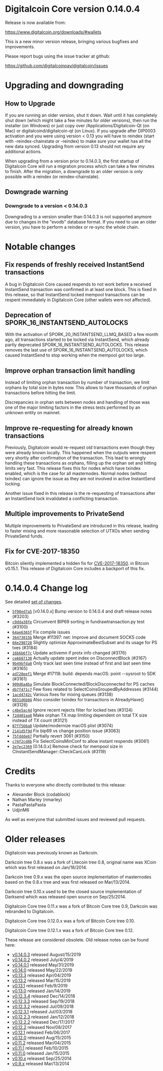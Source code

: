 Digitalcoin Core version 0.14.0.4
==========================

Release is now available from:

  <https://www.digitalcoin.org/downloads/#wallets>

This is a new minor version release, bringing various bugfixes and improvements.

Please report bugs using the issue tracker at github:

  <https://github.com/digitalcoinpay/digitalcoin/issues>


Upgrading and downgrading
=========================

How to Upgrade
--------------

If you are running an older version, shut it down. Wait until it has completely
shut down (which might take a few minutes for older versions), then run the
installer (on Windows) or just copy over /Applications/Digitalcoin-Qt (on Mac) or
digitalcoind/digitalcoin-qt (on Linux). If you upgrade after DIP0003 activation and you were
using version < 0.13 you will have to reindex (start with -reindex-chainstate
or -reindex) to make sure your wallet has all the new data synced. Upgrading from
version 0.13 should not require any additional actions.

When upgrading from a version prior to 0.14.0.3, the
first startup of Digitalcoin Core will run a migration process which can take a few minutes
to finish. After the migration, a downgrade to an older version is only possible with
a reindex (or reindex-chainstate).

Downgrade warning
-----------------

### Downgrade to a version < 0.14.0.3

Downgrading to a version smaller than 0.14.0.3 is not supported anymore due to changes
in the "evodb" database format. If you need to use an older version, you have to perform
a reindex or re-sync the whole chain.

Notable changes
===============

Fix respends of freshly received InstantSend transactions
---------------------------------------------------------

A bug in Digitalcoin Core caused respends to not work before a received InstantSend transaction was confirmed in at least
one block. This is fixed in this release, so that InstantSend locked mempool transactions can be
respent immediately in Digitalcoin Core (other wallets were not affected).

Deprecation of SPORK_16_INSTANTSEND_AUTOLOCKS
---------------------------------------------

With the activation of SPORK_20_INSTANTSEND_LLMQ_BASED a few month ago, all transactions started to be locked via
InstantSend, which already partly deprecated SPORK_16_INSTANTSEND_AUTOLOCKS. This release removes the last use
of SPORK_16_INSTANTSEND_AUTOLOCKS, which caused InstantSend to stop working when the mempool got too large.

Improve orphan transaction limit handling
-----------------------------------------

Instead of limiting orphan transaction by number of transaction, we limit orphans by total size in bytes
now. This allows to have thousands of orphan transactions before hitting the limit.

Discrepancies in orphan sets between nodes and handling of those was one of the major limiting factors in
the stress tests performed by an unknown entity on mainnet.

Improve re-requesting for already known transactions
----------------------------------------------------

Previously, Digitalcoin would re-request old transactions even though they were already known locally. This
happened when the outputs were respent very shortly after confirmation of the transaction. This lead to
wrongly handling these transactions as orphans, filling up the orphan set and hitting limits very fast.
This release fixes this for nodes which have txindex enabled, which is the case for all masternodes. Normal
nodes (without txindex) can ignore the issue as they are not involved in active InstantSend locking.

Another issue fixed in this release is the re-requesting of transactions after an InstantSend lock invalidated
a conflicting transaction.

Multiple improvements to PrivateSend
------------------------------------

Multiple improvements to PrivateSend are introduced in this release, leading to faster mixing and more
reasonable selection of UTXOs when sending PrivateSend funds.

Fix for CVE-2017-18350
----------------------

Bitcoin silently implemented a hidden fix for [CVE-2017-18350](https://lists.linuxfoundation.org/pipermail/bitcoin-dev/2019-November/017453.html).
in Bitcoin v0.15.1. This release of Digitalcoin Core includes a backport of this fix.


0.14.0.4 Change log
===================

See detailed [set of changes](https://github.com/digitalcoinpay/digitalcoin/compare/v0.14.0.3...digitalcoinpay:v0.14.0.4).

- [`5f98ed7a5`](https://github.com/digitalcoinpay/digitalcoin/commit/5f98ed7a5) [v0.14.0.x] Bump version to 0.14.0.4 and draft release notes (#3203)
- [`c0dda38fe`](https://github.com/digitalcoinpay/digitalcoin/commit/c0dda38fe) Circumvent BIP69 sorting in fundrawtransaction.py test (#3100)
- [`64ae6365f`](https://github.com/digitalcoinpay/digitalcoin/commit/64ae6365f) Fix compile issues
- [`36473015b`](https://github.com/digitalcoinpay/digitalcoin/commit/36473015b) Merge #11397: net: Improve and document SOCKS code
- [`66e298728`](https://github.com/digitalcoinpay/digitalcoin/commit/66e298728) Slightly optimize ApproximateBestSubset and its usage for PS txes (#3184)
- [`16b6b6f7c`](https://github.com/digitalcoinpay/digitalcoin/commit/16b6b6f7c) Update activemn if protx info changed (#3176)
- [`ce6687130`](https://github.com/digitalcoinpay/digitalcoin/commit/ce6687130) Actually update spent index on DisconnectBlock (#3167)
- [`9b49bfda8`](https://github.com/digitalcoinpay/digitalcoin/commit/9b49bfda8) Only track last seen time instead of first and last seen time (#3165)
- [`ad720eef1`](https://github.com/digitalcoinpay/digitalcoin/commit/ad720eef1) Merge #17118: build: depends macOS: point --sysroot to SDK (#3161)
- [`909d6a4ba`](https://github.com/digitalcoinpay/digitalcoin/commit/909d6a4ba) Simulate BlockConnected/BlockDisconnected for PS caches
- [`db7f471c7`](https://github.com/digitalcoinpay/digitalcoin/commit/db7f471c7) Few fixes related to SelectCoinsGroupedByAddresses (#3144)
- [`1acd4742c`](https://github.com/digitalcoinpay/digitalcoin/commit/1acd4742c) Various fixes for mixing queues (#3138)
- [`0031d6b04`](https://github.com/digitalcoinpay/digitalcoin/commit/0031d6b04) Also consider txindex for transactions in AlreadyHave() (#3126)
- [`c4be5ac4d`](https://github.com/digitalcoinpay/digitalcoin/commit/c4be5ac4d) Ignore recent rejects filter for locked txes (#3124)
- [`f2d401aa8`](https://github.com/digitalcoinpay/digitalcoin/commit/f2d401aa8) Make orphan TX map limiting dependent on total TX size instead of TX count (#3121)
- [`87ff566a0`](https://github.com/digitalcoinpay/digitalcoin/commit/87ff566a0) Update/modernize macOS plist (#3074)
- [`2141d5f9d`](https://github.com/digitalcoinpay/digitalcoin/commit/2141d5f9d) Fix bip69 vs change position issue (#3063)
- [`75fddde67`](https://github.com/digitalcoinpay/digitalcoin/commit/75fddde67) Partially revert 3061 (#3150)
- [`c74f2cd8b`](https://github.com/digitalcoinpay/digitalcoin/commit/c74f2cd8b) Fix SelectCoinsMinConf to allow instant respends (#3061)
- [`2e7ec2369`](https://github.com/digitalcoinpay/digitalcoin/commit/2e7ec2369) [0.14.0.x] Remove check for mempool size in CInstantSendManager::CheckCanLock (#3119)

Credits
=======

Thanks to everyone who directly contributed to this release:

- Alexander Block (codablock)
- Nathan Marley (nmarley)
- PastaPastaPasta
- UdjinM6

As well as everyone that submitted issues and reviewed pull requests.

Older releases
==============

Digitalcoin was previously known as Darkcoin.

Darkcoin tree 0.8.x was a fork of Litecoin tree 0.8, original name was XCoin
which was first released on Jan/18/2014.

Darkcoin tree 0.9.x was the open source implementation of masternodes based on
the 0.8.x tree and was first released on Mar/13/2014.

Darkcoin tree 0.10.x used to be the closed source implementation of Darksend
which was released open source on Sep/25/2014.

Digitalcoin Core tree 0.11.x was a fork of Bitcoin Core tree 0.9,
Darkcoin was rebranded to Digitalcoin.

Digitalcoin Core tree 0.12.0.x was a fork of Bitcoin Core tree 0.10.

Digitalcoin Core tree 0.12.1.x was a fork of Bitcoin Core tree 0.12.

These release are considered obsolete. Old release notes can be found here:

- [v0.14.0.3](https://github.com/digitalcoinpay/digitalcoin/blob/master/doc/release-notes/digitalcoin/release-notes-0.14.0.3.md) released August/15/2019
- [v0.14.0.2](https://github.com/digitalcoinpay/digitalcoin/blob/master/doc/release-notes/digitalcoin/release-notes-0.14.0.2.md) released July/4/2019
- [v0.14.0.1](https://github.com/digitalcoinpay/digitalcoin/blob/master/doc/release-notes/digitalcoin/release-notes-0.14.0.1.md) released May/31/2019
- [v0.14.0](https://github.com/digitalcoinpay/digitalcoin/blob/master/doc/release-notes/digitalcoin/release-notes-0.14.0.md) released May/22/2019
- [v0.13.3](https://github.com/digitalcoinpay/digitalcoin/blob/master/doc/release-notes/digitalcoin/release-notes-0.13.3.md) released Apr/04/2019
- [v0.13.2](https://github.com/digitalcoinpay/digitalcoin/blob/master/doc/release-notes/digitalcoin/release-notes-0.13.2.md) released Mar/15/2019
- [v0.13.1](https://github.com/digitalcoinpay/digitalcoin/blob/master/doc/release-notes/digitalcoin/release-notes-0.13.1.md) released Feb/9/2019
- [v0.13.0](https://github.com/digitalcoinpay/digitalcoin/blob/master/doc/release-notes/digitalcoin/release-notes-0.13.0.md) released Jan/14/2019
- [v0.12.3.4](https://github.com/digitalcoinpay/digitalcoin/blob/master/doc/release-notes/digitalcoin/release-notes-0.12.3.4.md) released Dec/14/2018
- [v0.12.3.3](https://github.com/digitalcoinpay/digitalcoin/blob/master/doc/release-notes/digitalcoin/release-notes-0.12.3.3.md) released Sep/19/2018
- [v0.12.3.2](https://github.com/digitalcoinpay/digitalcoin/blob/master/doc/release-notes/digitalcoin/release-notes-0.12.3.2.md) released Jul/09/2018
- [v0.12.3.1](https://github.com/digitalcoinpay/digitalcoin/blob/master/doc/release-notes/digitalcoin/release-notes-0.12.3.1.md) released Jul/03/2018
- [v0.12.2.3](https://github.com/digitalcoinpay/digitalcoin/blob/master/doc/release-notes/digitalcoin/release-notes-0.12.2.3.md) released Jan/12/2018
- [v0.12.2.2](https://github.com/digitalcoinpay/digitalcoin/blob/master/doc/release-notes/digitalcoin/release-notes-0.12.2.2.md) released Dec/17/2017
- [v0.12.2](https://github.com/digitalcoinpay/digitalcoin/blob/master/doc/release-notes/digitalcoin/release-notes-0.12.2.md) released Nov/08/2017
- [v0.12.1](https://github.com/digitalcoinpay/digitalcoin/blob/master/doc/release-notes/digitalcoin/release-notes-0.12.1.md) released Feb/06/2017
- [v0.12.0](https://github.com/digitalcoinpay/digitalcoin/blob/master/doc/release-notes/digitalcoin/release-notes-0.12.0.md) released Aug/15/2015
- [v0.11.2](https://github.com/digitalcoinpay/digitalcoin/blob/master/doc/release-notes/digitalcoin/release-notes-0.11.2.md) released Mar/04/2015
- [v0.11.1](https://github.com/digitalcoinpay/digitalcoin/blob/master/doc/release-notes/digitalcoin/release-notes-0.11.1.md) released Feb/10/2015
- [v0.11.0](https://github.com/digitalcoinpay/digitalcoin/blob/master/doc/release-notes/digitalcoin/release-notes-0.11.0.md) released Jan/15/2015
- [v0.10.x](https://github.com/digitalcoinpay/digitalcoin/blob/master/doc/release-notes/digitalcoin/release-notes-0.10.0.md) released Sep/25/2014
- [v0.9.x](https://github.com/digitalcoinpay/digitalcoin/blob/master/doc/release-notes/digitalcoin/release-notes-0.9.0.md) released Mar/13/2014

